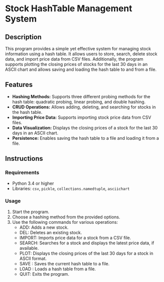 # Stock HashTable Management System

## Description

This program provides a simple yet effective system for managing stock information using a hash table. It allows users to store, search, delete stock data, and import price data from CSV files. Additionally, the program supports plotting the closing prices of stocks for the last 30 days in an ASCII chart and allows saving and loading the hash table to and from a file.

## Features

- **Hashing Methods:** Supports three different probing methods for the hash table: quadratic probing, linear probing, and double hashing.
- **CRUD Operations:** Allows adding, deleting, and searching for stocks in the hash table.
- **Importing Price Data:** Supports importing stock price data from CSV files.
- **Data Visualization:** Displays the closing prices of a stock for the last 30 days in an ASCII chart.
- **Persistence:** Enables saving the hash table to a file and loading it from a file.

## Instructions

### Requirements

- Python 3.4 or higher
- Libraries: `csv`, `pickle`, `collections.namedtuple`, `asciichart`

### Usage
1. Start the program.
2. Choose a hashing method from the provided options.
3. Use the following commands for various operations:
   - ADD: Adds a new stock.
   - DEL: Deletes an existing stock.
   - IMPORT: Imports price data for a stock from a CSV file.
   - SEARCH: Searches for a stock and displays the latest price data, if available.
   - PLOT: Displays the closing prices of the last 30 days for a stock in ASCII format.
   - SAVE <filename>: Saves the current hash table to a file.
   - LOAD <filename>: Loads a hash table from a file.
   - QUIT: Exits the program.
